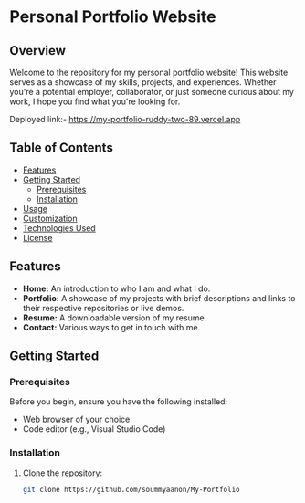 # Personal Portfolio Website

## Overview

Welcome to the repository for my personal portfolio website! This website serves as a showcase of my skills, projects, and experiences. Whether you're a potential employer, collaborator, or just someone curious about my work, I hope you find what you're looking for.

Deployed link:- https://my-portfolio-ruddy-two-89.vercel.app

## Table of Contents

- [Features](#features)
- [Getting Started](#getting-started)
  - [Prerequisites](#prerequisites)
  - [Installation](#installation)
- [Usage](#usage)
- [Customization](#customization)
- [Technologies Used](#technologies-used)
- [License](#license)

## Features

- **Home:** An introduction to who I am and what I do.
- **Portfolio:** A showcase of my projects with brief descriptions and links to their respective repositories or live demos.
- **Resume:** A downloadable version of my resume.
- **Contact:** Various ways to get in touch with me.

## Getting Started

### Prerequisites

Before you begin, ensure you have the following installed:

- Web browser of your choice
- Code editor (e.g., Visual Studio Code)

### Installation

1. Clone the repository:

   ```bash
   git clone https://github.com/soummyaanon/My-Portfolio

